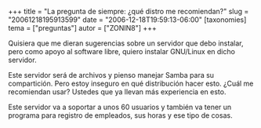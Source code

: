 +++
title = "La pregunta de siempre: ¿qué distro me recomiendan?"
slug = "20061218195913599"
date = "2006-12-18T19:59:13-06:00"
[taxonomies]
tema = ["preguntas"]
autor = ["ZONIN8"]
+++

Quisiera que me dieran sugerencias sobre un servidor que debo instalar,
pero como apoyo al software libre, quiero instalar GNU/Linux en dicho
servidor.

Este servidor será de archivos y pienso manejar Samba para su
compartición. Pero estoy inseguro en qué distribución hacer esto. ¿Cuál
me recomiendan usar? Ustedes que ya llevan más experiencia en esto.

Este servidor va a soportar a unos 60 usuarios y también va tener un
programa para registro de empleados, sus horas y ese tipo de cosas.
